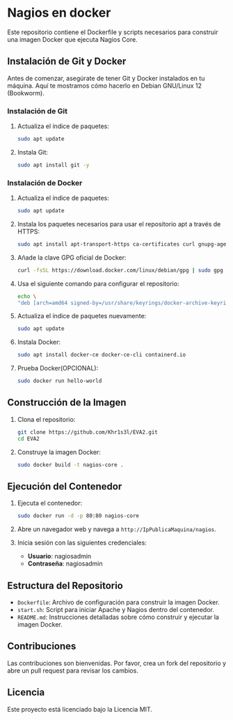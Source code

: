 # Nagios en docker

Este repositorio contiene el Dockerfile y scripts necesarios para construir una imagen Docker que ejecuta Nagios Core.

## Instalación de Git y Docker

Antes de comenzar, asegúrate de tener Git y Docker instalados en tu máquina. Aquí te mostramos cómo hacerlo en Debian GNU/Linux 12 (Bookworm).

### Instalación de Git

1. Actualiza el índice de paquetes:
    ```bash
    sudo apt update
    ```

2. Instala Git:
    ```bash
    sudo apt install git -y
    ```

### Instalación de Docker

1. Actualiza el índice de paquetes:
    ```bash
    sudo apt update
    ```

2. Instala los paquetes necesarios para usar el repositorio apt a través de HTTPS:
    ```bash
    sudo apt install apt-transport-https ca-certificates curl gnupg-agent software-properties-common
    ```

3. Añade la clave GPG oficial de Docker:
    ```bash
    curl -fsSL https://download.docker.com/linux/debian/gpg | sudo gpg --dearmor -o /usr/share/keyrings/docker-archive-keyring.gpg

    ```

4. Usa el siguiente comando para configurar el repositorio:
    ```bash
    echo \
    "deb [arch=amd64 signed-by=/usr/share/keyrings/docker-archive-keyring.gpg] https://download.docker.com/linux/debian \ $(lsb_release -cs) stable" | sudo tee /etc/apt/sources.list.d/docker.list > /dev/null
    ```

5. Actualiza el índice de paquetes nuevamente:
    ```bash
    sudo apt update
    ```

6. Instala Docker:
    ```bash
    sudo apt install docker-ce docker-ce-cli containerd.io
    ```
7. Prueba Docker(OPCIONAL):
    ```bash
    sudo docker run hello-world
    ```
## Construcción de la Imagen

1. Clona el repositorio:
    ```bash
    git clone https://github.com/Khr1s3l/EVA2.git
    cd EVA2
    ```

2. Construye la imagen Docker:
    ```bash
    sudo docker build -t nagios-core .
    ```

## Ejecución del Contenedor

1. Ejecuta el contenedor:
    ```bash
    sudo docker run -d -p 80:80 nagios-core
    ```

2. Abre un navegador web y navega a `http://IpPublicaMaquina/nagios`.

3. Inicia sesión con las siguientes credenciales:
    - **Usuario**: nagiosadmin
    - **Contraseña**: nagiosadmin

## Estructura del Repositorio

- `Dockerfile`: Archivo de configuración para construir la imagen Docker.
- `start.sh`: Script para iniciar Apache y Nagios dentro del contenedor.
- `README.md`: Instrucciones detalladas sobre cómo construir y ejecutar la imagen Docker.

## Contribuciones

Las contribuciones son bienvenidas. Por favor, crea un fork del repositorio y abre un pull request para revisar los cambios.

## Licencia

Este proyecto está licenciado bajo la Licencia MIT.
